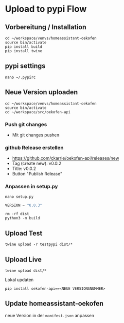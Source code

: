 # Upload to pypi Flow
## Vorbereitung / Installation
```
cd ~/workspace/venvs/homeassistant-oekofen
source bin/activate
pip install build
pip install twine
```

## pypi settings 
```
nano ~/.pypirc
```

## Neue Version uploaden
```
cd ~/workspace/venvs/homeassistant-oekofen
source bin/activate
cd ~/workspace/src/oekofen-api
```

### Push git changes
- Mit git changes pushen

### github Release erstellen
- https://github.com/ckarrie/oekofen-api/releases/new
- Tag (create new): v0.0.2
- Title: v0.0.2
- Button "Publish Release"

### Anpassen in setup.py
```
nano setup.py
```
```python
VERSION = "0.0.3"

```

```
rm -rf dist
python3 -m build
```

## Upload Test
```
twine upload -r testpypi dist/*
```

## Upload Live
```
twine upload dist/*
```

Lokal updaten

```
pip install oekofen-api==<NEUE VERSIONSNUMMER>
```

## Update homeassistant-oekofen
neue Version in der `manifest.json` anpassen
